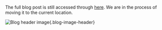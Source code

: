 The full blog post is still accessed through [here](https://www.1onepsilon.com/single-post/2017/09/26/For-the-love-of-mathematics-The-Pi-of-Life). We are in the process of moving it to the current location.

![Blog header image](https://es-app.com/assets/life24.jpg){.blog-image-header}